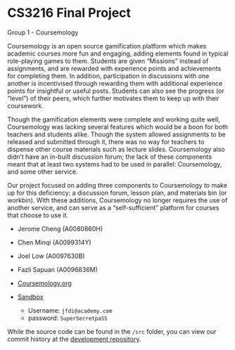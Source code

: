 # CS3216 Final Project

Group 1 - Coursemology

Coursemology is an open source gamification platform which makes academic courses more fun and engaging, adding elements found in typical role-playing games to them. Students are given “Missions” instead of assignments, and are rewarded with experience points and achievements for completing them. In addition, participation in discussions with one another is incentivised through rewarding them with additional experience points for insightful or useful posts. Students can also see the progress (or “level”) of their peers, which further motivates them to keep up with their coursework.

Though the gamification elements were complete and working quite well, Coursemology was lacking several features which would be a boon for both teachers and students alike. Though the system allowed assignments to be released and submitted through it, there was no way for teachers to dispense other course materials such as lecture slides. Coursemology also didn’t have an in-built discussion forum; the lack of these components meant that at least two systems had to be used in parallel: Coursemology, and some other service.

Our project focused on adding three components to Coursemology to make up for this deficiency: a discussion forum, lesson plan, and materials bin (or workbin). With these additions, Coursemology no longer requires the use of another service, and can serve as a “self-sufficient” platform for courses that choose to use it.

* Jerome Cheng (A0080860H)
* Chen Minqi (A0099314Y)
* Joel Low (A0097630B)
* Fazli Sapuan (A0096836M)

* [Coursemology.org](coursemology.org)
* [Sandbox](http://coursemology.joelsplace.sg/) 
	* Username: `jfdi@academy.com`
	* password: `SuperSecretpaSS`

While the source code can be found in the `/src` folder, you can view our commit history at the [development repository](https://github.com/fuzzie360/coursemology.org/tree/forum-lessonbin). 